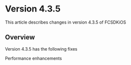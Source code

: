 # Version 4.3.5

This article describes changes in version 4.3.5 of FCSDKiOS

## Overview

Version 4.3.5 has the following fixes

Performance enhancements
